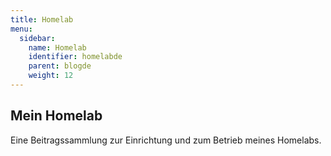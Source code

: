 ```yaml
---
title: Homelab
menu:
  sidebar:
    name: Homelab
    identifier: homelabde
    parent: blogde
    weight: 12
---
```


## Mein Homelab

Eine Beitragssammlung zur Einrichtung und zum Betrieb meines Homelabs.